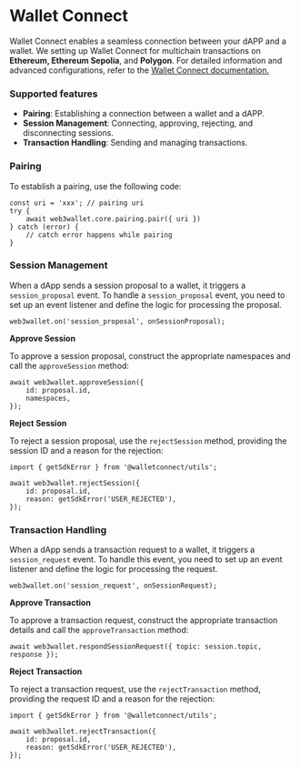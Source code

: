 # Wallet Connect

Wallet Connect enables a seamless connection between your dAPP and a wallet. We setting up Wallet Connect for multichain transactions on **Ethereum, Ethereum Sepolia**, and **Polygon**. For detailed information and advanced configurations, refer to the [Wallet Connect documentation.](https://docs.walletconnect.com/)

### Supported features

* **Pairing**: Establishing a connection between a wallet and a dAPP.
* **Session Management**: Connecting, approving, rejecting, and disconnecting sessions.
* **Transaction Handling**: Sending and managing transactions.

### Pairing

&#x20;To establish a pairing, use the following code:

```
const uri = 'xxx'; // pairing uri
try {
    await web3wallet.core.pairing.pair({ uri })
} catch (error) {
    // catch error happens while pairing
}
```

### Session Management

When a dApp sends a session proposal to a wallet, it triggers a `session_proposal` event. To handle a `session_proposal` event, you need to set up an event listener and define the logic for processing the proposal.

```
web3wallet.on('session_proposal', onSessionProposal);
```

**Approve Session**

To approve a session proposal, construct the appropriate namespaces and call the `approveSession` method:

```
await web3wallet.approveSession({
    id: proposal.id,
    namespaces,
});
```

**Reject Session**

To reject a session proposal, use the `rejectSession` method, providing the session ID and a reason for the rejection:

```
import { getSdkError } from '@walletconnect/utils';

await web3wallet.rejectSession({
    id: proposal.id,
    reason: getSdkError('USER_REJECTED'),
});
```

### Transaction Handling

When a dApp sends a transaction request to a wallet, it triggers a `session_request` event. To handle this event, you need to set up an event listener and define the logic for processing the request.

```
web3wallet.on('session_request', onSessionRequest);
```

**Approve Transaction**

To approve a transaction request, construct the appropriate transaction details and call the `approveTransaction` method:

```
await web3wallet.respondSessionRequest({ topic: session.topic, response });
```

**Reject Transaction**

To reject a transaction request, use the `rejectTransaction` method, providing the request ID and a reason for the rejection:

```
import { getSdkError } from '@walletconnect/utils';

await web3wallet.rejectTransaction({
    id: proposal.id,
    reason: getSdkError('USER_REJECTED'),
});
```

